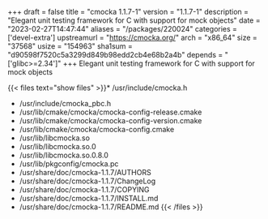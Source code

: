 +++
draft = false
title = "cmocka 1.1.7-1"
version = "1.1.7-1"
description = "Elegant unit testing framework for C with support for mock objects"
date = "2023-02-27T14:47:44"
aliases = "/packages/220024"
categories = ['devel-extra']
upstreamurl = "https://cmocka.org/"
arch = "x86_64"
size = "37568"
usize = "154963"
sha1sum = "d90598f7520c5a3299d849b98edd2cb4e68b2a4b"
depends = "['glibc>=2.34']"
+++
Elegant unit testing framework for C with support for mock objects

{{< files text="show files" >}}* /usr/include/cmocka.h
* /usr/include/cmocka_pbc.h
* /usr/lib/cmake/cmocka/cmocka-config-release.cmake
* /usr/lib/cmake/cmocka/cmocka-config-version.cmake
* /usr/lib/cmake/cmocka/cmocka-config.cmake
* /usr/lib/libcmocka.so
* /usr/lib/libcmocka.so.0
* /usr/lib/libcmocka.so.0.8.0
* /usr/lib/pkgconfig/cmocka.pc
* /usr/share/doc/cmocka-1.1.7/AUTHORS
* /usr/share/doc/cmocka-1.1.7/ChangeLog
* /usr/share/doc/cmocka-1.1.7/COPYING
* /usr/share/doc/cmocka-1.1.7/INSTALL.md
* /usr/share/doc/cmocka-1.1.7/README.md
{{< /files >}}